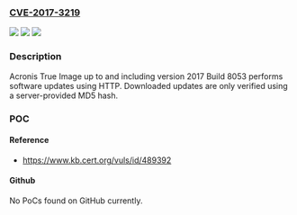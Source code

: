 ### [CVE-2017-3219](https://cve.mitre.org/cgi-bin/cvename.cgi?name=CVE-2017-3219)
![](https://img.shields.io/static/v1?label=Product&message=True%20Image&color=blue)
![](https://img.shields.io/static/v1?label=Version&message=n%2Fa&color=blue)
![](https://img.shields.io/static/v1?label=Vulnerability&message=CWE-311&color=brighgreen)

### Description

Acronis True Image up to and including version 2017 Build 8053 performs software updates using HTTP. Downloaded updates are only verified using a server-provided MD5 hash.

### POC

#### Reference
- https://www.kb.cert.org/vuls/id/489392

#### Github
No PoCs found on GitHub currently.

